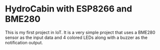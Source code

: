 # HydroCabin with ESP8266 and BME280

This is my first project in IoT. It is a very simple project that uses a BME280 sensor as the input data and 4 colored LEDs along with a buzzer as the notification output.
